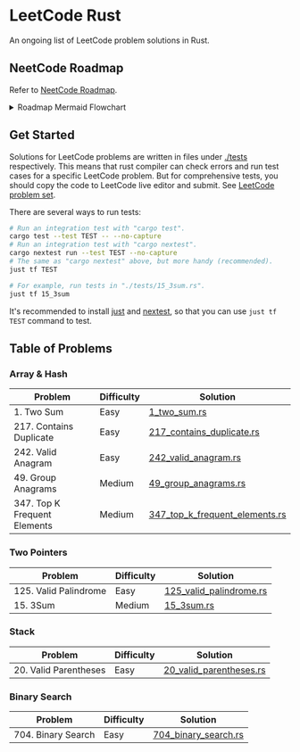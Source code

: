 <!-- markdownlint-disable MD033 -->
# LeetCode Rust

An ongoing list of LeetCode problem solutions in Rust.

## NeetCode Roadmap

Refer to [NeetCode Roadmap](https://neetcode.io/roadmap).

<details><summary>Roadmap Mermaid Flowchart</summary>

```mermaid
flowchart LR
  array_hash("Array & Hash")
  two_pointers("Two Pointers")
  stack("Stack")
  binary_search("Binary Search")
  sliding_window("Sliding Window")
  linked_list("Linked List")
  trees("Trees")
  tries("Tries")
  backtracing("Backtracing")
  %% heap("Heap")
  heap("Heap / Priority Queue")
  graphs("Graphs")
  %% dp("DP")
  dp("Dynamic Programming")
  bit("Bit Manipulation")
  math("Math & Geometry")
  intervals("Intervals")
  greedy("Greedy")
  advanced_graphs("Advanced Graphs")

  array_hash --> two_pointers
  array_hash --> stack

  two_pointers --> binary_search
  two_pointers --> sliding_window
  two_pointers --> linked_list

  binary_search --> trees
  linked_list --> trees

  trees --> tries
  trees --> backtracing
  trees --> heap

  backtracing --> dp
  backtracing --> graphs

  dp --> bit
  dp --> math
  graphs --> math

  graphs --> advanced_graphs
  heap --> advanced_graphs
  heap --> intervals
  heap --> greedy
```

</details>

## Get Started

Solutions for LeetCode problems are written in files under [./tests](./tests/)
respectively. This means that rust compiler can check errors and run test cases
for a specific LeetCode problem.
But for comprehensive tests, you should copy the code to LeetCode live editor
and submit. See [LeetCode problem set](https://leetcode.com/problemset/).

There are several ways to run tests:

```sh
# Run an integration test with "cargo test".
cargo test --test TEST -- --no-capture
# Run an integration test with "cargo nextest".
cargo nextest run --test TEST --no-capture
# The same as "cargo nextest" above, but more handy (recommended).
just tf TEST

# For example, run tests in "./tests/15_3sum.rs".
just tf 15_3sum
```

It's recommended to install [just](https://github.com/casey/just)
and [nextest](https://github.com/nextest-rs/nextest),
so that you can use `just tf TEST` command to test.

## Table of Problems

### Array & Hash

| Problem | Difficulty | Solution |
| - | - | - |
| 1. Two Sum | Easy | [1_two_sum.rs](./tests/1_two_sum.rs) |
| 217. Contains Duplicate | Easy | [217_contains_duplicate.rs](./tests/217_contains_duplicate.rs) |
| 242. Valid Anagram | Easy | [242_valid_anagram.rs](./tests/242_valid_anagram.rs) |
| 49. Group Anagrams | Medium | [49_group_anagrams.rs](./tests/49_group_anagrams.rs) |
| 347. Top K Frequent Elements | Medium | [347_top_k_frequent_elements.rs](./tests/347_top_k_frequent_elements.rs) |

### Two Pointers

| Problem | Difficulty | Solution |
| - | - | - |
| 125. Valid Palindrome | Easy | [125_valid_palindrome.rs](./tests/125_valid_palindrome.rs) |
| 15. 3Sum | Medium | [15_3sum.rs](./tests/15_3sum.rs) |

### Stack

| Problem | Difficulty | Solution |
| - | - | - |
| 20. Valid Parentheses | Easy | [20_valid_parentheses.rs](./tests/20_valid_parentheses.rs) |

### Binary Search

| Problem | Difficulty | Solution |
| - | - | - |
| 704. Binary Search | Easy | [704_binary_search.rs](./tests/704_binary_search.rs) |
